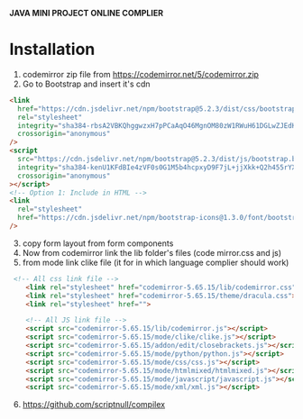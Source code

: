 **JAVA MINI PROJECT ONLINE COMPLIER**

# Installation

1. codemirror zip file from https://codemirror.net/5/codemirror.zip
2. Go to Bootstrap and insert it's cdn

```html
<link
  href="https://cdn.jsdelivr.net/npm/bootstrap@5.2.3/dist/css/bootstrap.min.css"
  rel="stylesheet"
  integrity="sha384-rbsA2VBKQhggwzxH7pPCaAqO46MgnOM80zW1RWuH61DGLwZJEdK2Kadq2F9CUG65"
  crossorigin="anonymous"
/>
<script
  src="https://cdn.jsdelivr.net/npm/bootstrap@5.2.3/dist/js/bootstrap.bundle.min.js"
  integrity="sha384-kenU1KFdBIe4zVF0s0G1M5b4hcpxyD9F7jL+jjXkk+Q2h455rYXK/7HAuoJl+0I4"
  crossorigin="anonymous"
></script>
<!-- Option 1: Include in HTML -->
<link
  rel="stylesheet"
  href="https://cdn.jsdelivr.net/npm/bootstrap-icons@1.3.0/font/bootstrap-icons.css"
/>
```

3. copy form layout from form components
4. Now from codemirror link the lib folder's files (code mirror.css and js)
5. from mode link clike file (it for in which language complier should work)

```html
 <!-- All css link file -->
    <link rel="stylesheet" href="codemirror-5.65.15/lib/codemirror.css">
    <link rel="stylesheet" href="codemirror-5.65.15/theme/dracula.css">
    <link rel="stylesheet" href="">

    <!-- All JS link file -->
    <script src="codemirror-5.65.15/lib/codemirror.js"></script>
    <script src="codemirror-5.65.15/mode/clike/clike.js"></script>
    <script src="codemirror-5.65.15/addon/edit/closebrackets.js"></script>
    <script src="codemirror-5.65.15/mode/python/python.js"></script>
    <script src="codemirror-5.65.15/mode/css/css.js"></script>
    <script src="codemirror-5.65.15/mode/htmlmixed/htmlmixed.js"></script>
    <script src="codemirror-5.65.15/mode/javascript/javascript.js"></script>
    <script src="codemirror-5.65.15/mode/xml/xml.js"></script>

```

6. https://github.com/scriptnull/compilex
